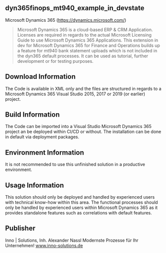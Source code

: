 ## dyn365finops_mt940_example_in_devstate
Microsoft Dynamics 365 (https://dynamics.microsoft.com/)
> Microsoft Dynamics 365 is a cloud-based ERP & CRM Application. 
> Licenses are required in regards to the actual Microsoft Licensing Guide to use Microsoft Dynamics 365 Applications.
> This extension in dev for Microsoft Dynamics 365 for Finance and Operations builds up a feature for mt940 bank statement uploads which is not included in the dyn365 default processes.
> It can be used as tutorial, further development or for testing purposes.

## Download Information
The Code is available in XML only and the files are structured in regards to a Microsoft Dynamics 365 Visual Studio 2015, 2017 or 2019 (or earlier) project.

## Build Information
The Code can be imported into a Visual Studio Microsoft Dynamics 365 project an be deployed within CI/CD or without. The installation can be done in default via deployment packages.

## Environment Information
It is not recommended to use this unfinished solution in a productive environment.

## Usage Information
This solution should only be deployed and handled by experienced users with technical know-how within this area. The functional processes should only be handled by experienced users within Microsoft Dynamics 365 as it provides standalone features such as correlations with default features.

## Publisher
Inno | Solutions, Inh. Alexander Nassl 
Modernste Prozesse für Ihr Unternehmen! 
www.inno-solutions.de
